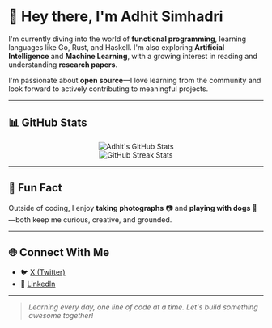 # 👋 Hey there, I'm Adhit Simhadri


I'm currently diving into the world of **functional programming**, learning languages like Go, Rust, and Haskell. I'm also exploring **Artificial Intelligence** and **Machine Learning**, with a growing interest in reading and understanding **research papers**.

I'm passionate about **open source**—I love learning from the community and look forward to actively contributing to meaningful projects.

---

## 📊 GitHub Stats

<p align="center">
  <img src="https://github-readme-stats.vercel.app/api?username=adhit-420&show_icons=true&theme=radical" alt="Adhit's GitHub Stats" />
  <br>
  <img src="https://github-readme-streak-stats.herokuapp.com?user=adhit-420&theme=radical&date_format=M%20j%5B%2C%20Y%5D" alt="GitHub Streak Stats" />
</p>

---

## 🐾 Fun Fact

Outside of coding, I enjoy **taking photographs** 📷 and **playing with dogs** 🐶—both keep me curious, creative, and grounded.

---

## 🌐 Connect With Me

- 🐦 [X (Twitter)](https://x.com/ADHIT6969)
- 💼 [LinkedIn](https://www.linkedin.com/in/adhitsimhadri/)

---

> *Learning every day, one line of code at a time. Let's build something awesome together!*
